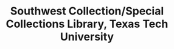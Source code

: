 ---
layout: repo
title: "Southwest Collection/Special Collections Library, Texas Tech University"
id: 17072
permalink: repos/17072/
---